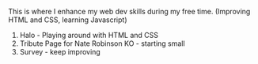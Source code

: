 This is where I enhance my web dev skills during my free time. (Improving HTML and CSS, learning Javascript)

1. Halo - Playing around with HTML and CSS
2. Tribute Page for Nate Robinson KO - starting small
3. Survey - keep improving
